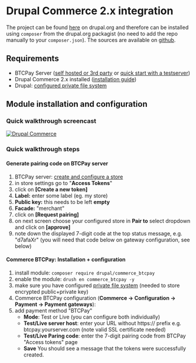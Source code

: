 # Drupal Commerce 2.x integration

The project can be found [here](https://drupal.org/project/commerce_btcpay) on drupal.org and therefore can be installed using `composer` from the drupal.org packagist (no need to add the repo manually to your `composer.json`). The sources are available on [github](https://github.com/btcpayserver/commerce_btcpay).

## Requirements

* BTCPay Server ([self hosted or 3rd party](/Deployment/README.md) or [quick start with a testserver](./TryItOut.md))
* Drupal Commerce 2.x installed ([installation guide](https://docs.drupalcommerce.org/commerce2/developer-guide/install-update/installation))
* Drupal: [configured private file system](https://www.drupal.org/docs/8/core/modules/file/overview#content-accessing-private-files)

## Module installation and configuration

### Quick walkthrough screencast

[![Drupal Commerce](https://img.youtube.com/vi/XBZwyC2v48s/mqdefault.jpg "BTCPay Server - Drupal Commerce")](https://youtube.com/watch?v=XBZwyC2v48s "BTCPay Server - Drupal Commerce 2.x quick walkthrough")

### Quick walkthrough steps

#### Generate pairing code on BTCPay server

1. BTCPay server: [create and configure a store](./CreateStore.md#creating-a-store-in-btcpay)
2. in store settings go to "**Access Tokens**"
3. click on **[Create a new token]**
4. **Label:** enter some label (eg. my store)
5. **Public key:** this needs to be left **empty**
6. **Facade:** "merchant"
7. click on **[Request pairing]**
8. on next screen choose your configured store in **Pair to** select dropdown and click on **[approve]**
9. note down the displayed 7-digit code at the top status message, e.g. "d7afaXr"
 (you will need that code below on gateway configuration, see below)

#### Commerce BTCPay: Installation + configuration

1. install module: `composer require drupal/commerce_btcpay`
2. enable the module: `drush en commerce_btcpay -y`
3. make sure you have configured [private file system](https://www.drupal.org/docs/8/core/modules/file/overview#content-accessing-private-files) (needed to store encrypted public+private key)
4. Commerce BTCPay configuration (**Commerce -> Configuration -> Payment -> Payment gateways**):
5. add payment method "BTCPay"
    * **Mode**: Test or Live (you can configure both individually)
    * **Test/Live server host**: enter your URL without https:// prefix e.g. btcpay.yourserver.com (note valid SSL certificate needed)
    * **Test/Live Paring code**: enter the 7-digit pairing code from BTCPay "Access tokens" page
    * **Save**
      You should see a message that the tokens were successfully created.
